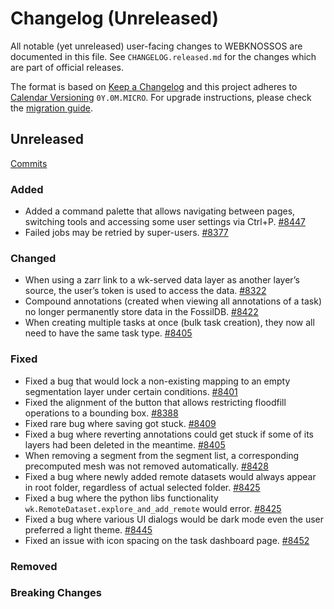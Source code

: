 # Changelog (Unreleased)

All notable (yet unreleased) user-facing changes to WEBKNOSSOS are documented in this file.
See `CHANGELOG.released.md` for the changes which are part of official releases.

The format is based on [Keep a Changelog](http://keepachangelog.com/en/1.0.0/)
and this project adheres to [Calendar Versioning](http://calver.org/) `0Y.0M.MICRO`.
For upgrade instructions, please check the [migration guide](MIGRATIONS.released.md).

## Unreleased
[Commits](https://github.com/scalableminds/webknossos/compare/25.02.1...HEAD)

### Added
- Added a command palette that allows navigating between pages, switching tools and accessing some user settings via Ctrl+P. [#8447](https://github.com/scalableminds/webknossos/pull/8447/)
- Failed jobs may be retried by super-users. [#8377](https://github.com/scalableminds/webknossos/pull/8377)

### Changed
- When using a zarr link to a wk-served data layer as another layer’s source, the user’s token is used to access the data. [#8322](https://github.com/scalableminds/webknossos/pull/8322/)
- Compound annotations (created when viewing all annotations of a task) no longer permanently store data in the FossilDB. [#8422](https://github.com/scalableminds/webknossos/pull/8422)
- When creating multiple tasks at once (bulk task creation), they now all need to have the same task type. [#8405](https://github.com/scalableminds/webknossos/pull/8405)

### Fixed
- Fixed a bug that would lock a non-existing mapping to an empty segmentation layer under certain conditions. [#8401](https://github.com/scalableminds/webknossos/pull/8401)
- Fixed the alignment of the button that allows restricting floodfill operations to a bounding box. [#8388](https://github.com/scalableminds/webknossos/pull/8388) 
- Fixed rare bug where saving got stuck. [#8409](https://github.com/scalableminds/webknossos/pull/8409)
- Fixed a bug where reverting annotations could get stuck if some of its layers had been deleted in the meantime. [#8405](https://github.com/scalableminds/webknossos/pull/8405)
- When removing a segment from the segment list, a corresponding precomputed mesh was not removed automatically. [#8428](https://github.com/scalableminds/webknossos/pull/8428)
- Fixed a bug where newly added remote datasets would always appear in root folder, regardless of actual selected folder. [#8425](https://github.com/scalableminds/webknossos/pull/8425)
- Fixed a bug where the python libs functionality `wk.RemoteDataset.explore_and_add_remote` would error. [#8425](https://github.com/scalableminds/webknossos/pull/8425)
- Fixed a bug where various UI dialogs would be dark mode even the user preferred a light theme. [#8445](https://github.com/scalableminds/webknossos/pull/8445)
- Fixed an issue with icon spacing on the task dashboard page. [#8452](https://github.com/scalableminds/webknossos/pull/8452)

### Removed

### Breaking Changes

